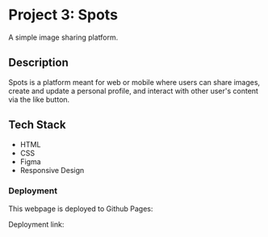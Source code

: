 # Project 3: Spots

A simple image sharing platform.

## Description

Spots is a platform meant for web or mobile where users can share images, create and update a personal profile, and interact with other user's content via the like button.

## Tech Stack
* HTML
* CSS 
* Figma  
* Responsive Design
  
### Deployment

This webpage is deployed to Github Pages:

Deployment link:
